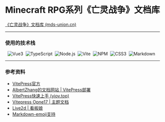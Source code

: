 # Minecraft RPG系列《亡灵战争》文档库

[《亡灵战争》文档库 (mds-union.cn)](https://docs.mds-union.cn/)

---

### 使用的技术栈

<p> 
    <img src="https://img.shields.io/badge/-Vue3-C0C0C0?logo=Vue.js&logoColor=4FC08D" alt="Vue3" style="display: inline-block;" /> 
    <img src="https://img.shields.io/badge/-TypeScript-C0C0C0?logo=TypeScript&logoColor=3178C6" alt="TypeScript" style="display: inline-block;" /> 
    <img src="https://img.shields.io/badge/-Node.js-D3D3D3?logo=Node.js&logoColor=339933" alt="Node.js" style="display: inline-block;" /> 
    <img src="https://img.shields.io/badge/-Vite-D3D3D3?logo=Vite&logoColor=646CFF" alt="Vite" style="display: inline-block;" /> 
    <img src="https://img.shields.io/badge/-NPM-C0C0C0?logo=npm&logoColor=CB3837" alt="NPM" style="display: inline-block;" /> 
    <img src="https://img.shields.io/badge/-CSS3-A9A9A9?logo=CSS3&logoColor=1572B6" alt="CSS3" style="display: inline-block;" /> 
    <img src="https://img.shields.io/badge/-Markdown-000?logo=Markdown&logoColor=FFF" alt="Markdown" style="display: inline-block;" /> 
</p>


---

### 参考资料

* [VitePress官方](https://vitepress.dev/)
* [AlbertZhang的文档网站 | VitePress部署](https://docs.bugdesigner.cn/docs/Tutorial/vitepress.html)
* [VitePress快速上手 (yiov.top)](https://vitepress.yiov.top/)
* [Vitepress Opne17 | 主题文档](https://vitepress.open17.vip/)
* [Live2d | 看板娘](https://github.com/xinlei3166/vitepress-theme-website)
* [Markdown-emoji支持](https://github.com/markdown-it/markdown-it-emoji/blob/master/lib/data/full.mjs)
